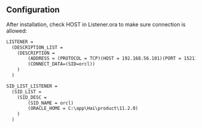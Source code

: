 ## Configuration
After installation, check HOST in Listener.ora to make sure connection is allowed:
```txt
LISTENER =
  (DESCRIPTION_LIST =
    (DESCRIPTION =
        (ADDRESS = (PROTOCOL = TCP)(HOST = 192.168.56.101)(PORT = 1521))
        (CONNECT_DATA=(SID=orcl))
    )
  )

SID_LIST_LISTENER =
  (SID_LIST =
    (SID_DESC =
        (SID_NAME = orcl)
        (ORACLE_HOME = C:\app\Hai\product\11.2.0)
    )
  )
```